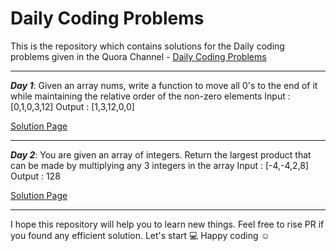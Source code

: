 # Daily Coding Problems
This is the repository which contains solutions for the Daily coding problems given in the Quora Channel - [Daily Coding Problems](https://www.quora.com/q/dailycodingproblems)
 
 ---
 
***Day 1***: Given an array nums, write a function to move all 0's to the end of it while maintaining the relative order of the non-zero elements
Input :[0,1,0,3,12]
Output : [1,3,12,0,0]

[Solution Page](https://github.com/Ratheshprabakar/Daily_Coding_Problems/blob/master/Day1.c)

---
 
***Day 2***: You are given an array of integers. Return the largest product that can be made by multiplying any 3 integers in the array
Input : [-4,-4,2,8]
Output : 128

[Solution Page](https://github.com/Ratheshprabakar/Daily_Coding_Problems/blob/master/Day2.c)

---

I hope this repository will help you to learn new things. Feel free to rise PR if you found any efficient solution. Let's start :computer: 
Happy coding  :relaxed:
